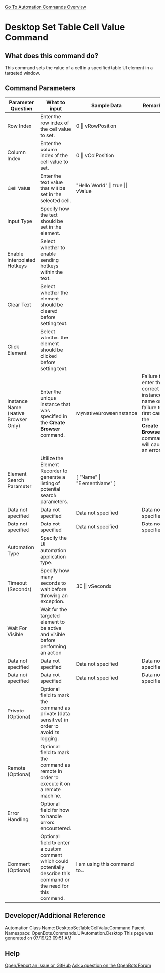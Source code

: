 <!--TITLE: Desktop Set Table Cell Value Command -->
<!-- SUBTITLE: a command in the UI Automation Commands\Desktop group. -->
[Go To Automation Commands Overview](/automation-commands)


# Desktop Set Table Cell Value Command


## What does this command do?
This command sets the value of a cell in a specified table UI element in a targeted window.


## Command Parameters
| Parameter Question   	| What to input  	|  Sample Data 	| Remarks  	|
| ---                    | ---               | ---           | ---       |
|Row Index|Enter the row index of the cell value to set.|0 \|\| vRowPosition||
|Column Index|Enter the column index of the cell value to set.|0 \|\| vColPosition||
|Cell Value|Enter the text value that will be set in the selected cell.|"Hello World" \|\| true \|\| vValue||
|Input Type|Specify how the text should be set in the element.|||
|Enable Interpolated Hotkeys|Select whether to enable sending hotkeys within the text.|||
|Clear Text|Select whether the element should be cleared before setting text.|||
|Click Element|Select whether the element should be clicked before setting text.|||
|Instance Name (Native Browser Only)|Enter the unique instance that was specified in the **Create Browser** command.|MyNativeBrowserInstance|Failure to enter the correct instance name or failure to first call the **Create Browser** command will cause an error.|
|Element Search Parameter|Utilize the Element Recorder to generate a listing of potential search parameters.|[ "Name" \| "ElementName" ]||
|Data not specified|Data not specified|Data not specified|Data not specified|
|Data not specified|Data not specified|Data not specified|Data not specified|
|Automation Type|Specify the UI automation application type.|||
|Timeout (Seconds)|Specify how many seconds to wait before throwing an exception.|30 \|\| vSeconds||
|Wait For Visible|Wait for the targeted element to be active and visible before performing an action|||
|Data not specified|Data not specified|Data not specified|Data not specified|
|Data not specified|Data not specified|Data not specified|Data not specified|
|Private (Optional)|Optional field to mark the command as private (data sensitive) in order to avoid its logging.|||
|Remote (Optional)|Optional field to mark the command as remote in order to execute it on a remote machine.|||
|Error Handling|Optional field for how to handle errors encountered.|||
|Comment (Optional)|Optional field to enter a custom comment which could potentially describe this command or the need for this command.|I am using this command to...||


## Developer/Additional Reference
Automation Class Name: DesktopSetTableCellValueCommand
Parent Namespace: OpenBots.Commands.UIAutomation.Desktop
This page was generated on 07/19/23 09:51 AM


## Help
[Open/Report an issue on GitHub](https://github.com/OpenBotsAI/OpenBots.Studio/issues/new)
[Ask a question on the OpenBots Forum](https://openbots.ai/forums/)
